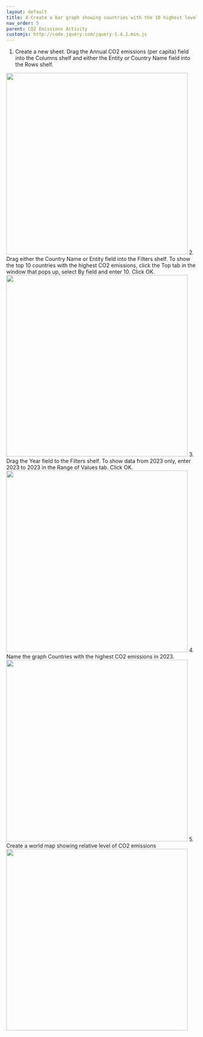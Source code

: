 ```yaml
---
layout: default
title: 4-Create a bar graph showing countries with the 10 highest levels of CO2 emissions in 2023
nav_order: 5
parent: CO2 Emissions Activity
customjs: http://code.jquery.com/jquery-1.4.2.min.js
---
```


1.	Create a new sheet. Drag the Annual CO2 emissions (per capita) field into the Columns shelf and either the Entity or Country Name field into the Rows shelf.
<img src="images\Tableau-5-1.gif" style="width:480px;"> 
2.	Drag either the Country Name or Entity field into the Filters shelf. To show the top 10 countries with the highest CO2 emissions, click the Top tab in the window that pops up, select By field and enter 10. Click OK.
<img src="images\Tableau-5-2.gif" style="width:480px;">
3.	Drag the Year field to the Filters shelf. To show data from 2023 only, enter 2023 to 2023 in the Range of Values tab. Click OK.
<img src="images\Tableau-5-3.gif" style="width:480px;">
4.	Name the graph Countries with the highest CO2 emissions in 2023.
<img src="images\Tableau-5-4.png" style="width:480px;">
5. Create a world map showing relative level of CO2 emissions
<img src="images\Tableau-5-5.png" style="width:480px;">

